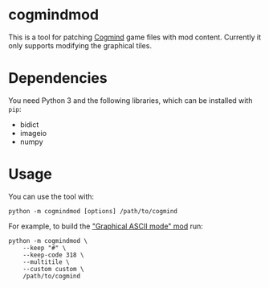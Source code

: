 # cogmindmod

This is a tool for patching [Cogmind](https://www.gridsagegames.com/cogmind/)
game files with mod content. Currently it only supports modifying the graphical
tiles.

# Dependencies

You need Python 3 and the following libraries, which can be installed with
`pip`:

* bidict
* imageio
* numpy

# Usage

You can use the tool with:

```
python -m cogmindmod [options] /path/to/cogmind
```

For example, to build the ["Graphical ASCII mode"
mod](https://ape3000.com/cogmindmod/) run:

```
python -m cogmindmod \
	--keep "#" \
	--keep-code 318 \
	--multitile \
	--custom custom \
	/path/to/cogmind
```
